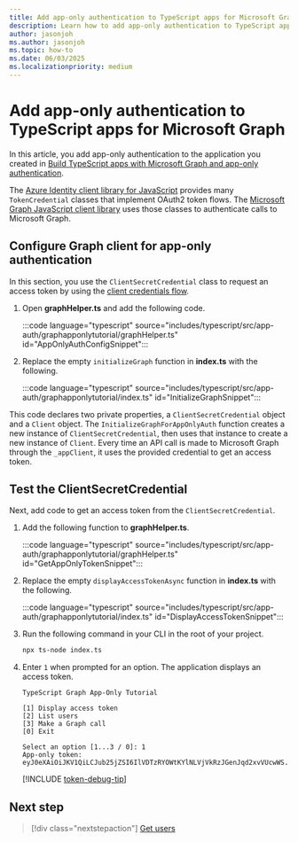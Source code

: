 ```yaml
---
title: Add app-only authentication to TypeScript apps for Microsoft Graph
description: Learn how to add app-only authentication to TypeScript apps to call Microsoft Graph
author: jasonjoh
ms.author: jasonjoh
ms.topic: how-to
ms.date: 06/03/2025
ms.localizationpriority: medium
---
```


# Add app-only authentication to TypeScript apps for Microsoft Graph

<!-- cSpell:ignore graphapponlytutorial -->

In this article, you add app-only authentication to the application you created in [Build TypeScript apps with Microsoft Graph and app-only authentication](typescript-app-only.md).

The [Azure Identity client library for JavaScript](https://www.npmjs.com/package/@azure/identity) provides many `TokenCredential` classes that implement OAuth2 token flows. The [Microsoft Graph JavaScript client library](https://www.npmjs.com/package/@microsoft/microsoft-graph-client) uses those classes to authenticate calls to Microsoft Graph.

## Configure Graph client for app-only authentication

In this section, you use the `ClientSecretCredential` class to request an access token by using the [client credentials flow](/azure/active-directory/develop/v2-oauth2-client-creds-grant-flow).

1. Open **graphHelper.ts** and add the following code.

    :::code language="typescript" source="includes/typescript/src/app-auth/graphapponlytutorial/graphHelper.ts" id="AppOnlyAuthConfigSnippet":::

1. Replace the empty `initializeGraph` function in **index.ts** with the following.

    :::code language="typescript" source="includes/typescript/src/app-auth/graphapponlytutorial/index.ts" id="InitializeGraphSnippet":::

This code declares two private properties, a `ClientSecretCredential` object and a `Client` object. The `InitializeGraphForAppOnlyAuth` function creates a new instance of `ClientSecretCredential`, then uses that instance to create a new instance of `Client`. Every time an API call is made to Microsoft Graph through the `_appClient`, it uses the provided credential to get an access token.

## Test the ClientSecretCredential

Next, add code to get an access token from the `ClientSecretCredential`.

1. Add the following function to **graphHelper.ts**.

    :::code language="typescript" source="includes/typescript/src/app-auth/graphapponlytutorial/graphHelper.ts" id="GetAppOnlyTokenSnippet":::

1. Replace the empty `displayAccessTokenAsync` function in **index.ts** with the following.

    :::code language="typescript" source="includes/typescript/src/app-auth/graphapponlytutorial/index.ts" id="DisplayAccessTokenSnippet":::

1. Run the following command in your CLI in the root of your project.

    ```bash
    npx ts-node index.ts
    ```

1. Enter `1` when prompted for an option. The application displays an access token.

    ```Shell
    TypeScript Graph App-Only Tutorial

    [1] Display access token
    [2] List users
    [3] Make a Graph call
    [0] Exit

    Select an option [1...3 / 0]: 1
    App-only token: eyJ0eXAiOiJKV1QiLCJub25jZSI6IlVDTzRYOWtKYlNLVjVkRzJGenJqd2xvVUcwWS...
    ```

    [!INCLUDE [token-debug-tip](includes/shared/app-token-debug-tip.md)]

## Next step

> [!div class="nextstepaction"]
> [Get users](typescript-app-only-get-users.md)
